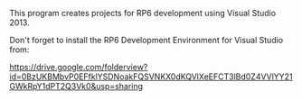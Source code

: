 This program creates projects for RP6 development using Visual Studio 2013.

Don't forget to install the RP6 Development Environment for Visual Studio from:

https://drive.google.com/folderview?id=0BzUKBMbvP0EFfklYSDNoakFQSVNKX0dKQVlXeEFCT3lBd0Z4VVlYY21GWkRpY1dPT2Q3Vk0&usp=sharing